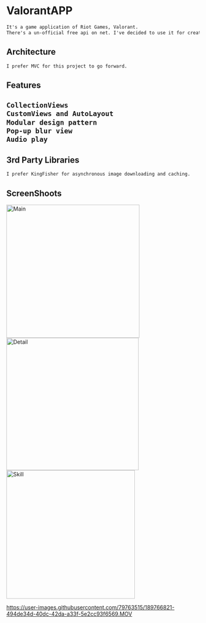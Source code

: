 # ValorantAPP

```html
It's a game application of Riot Games, Valorant.
There's a un-official free api on net. I've decided to use it for creating an app.
```

<h2>Architecture</h2>

```html
I prefer MVC for this project to go forward.
```


<h2>Features<h2>
  
 ```html
CollectionViews
CustomViews and AutoLayout
Modular design pattern
Pop-up blur view
Audio play
```


<h2>3rd Party Libraries</h2>

```html
I prefer KingFisher for asynchronous image downloading and caching.
```

<h2>ScreenShoots</h2>

<img width="347" alt="Main" src="https://user-images.githubusercontent.com/79763515/189765884-36b2f2a3-4df3-4816-a1b5-0b1a877069b8.png">

<img width="345" alt="Detail" src="https://user-images.githubusercontent.com/79763515/189765938-73fd565c-843c-4f91-a543-5b931089a1d1.png">

<img width="335" alt="Skill" src="https://user-images.githubusercontent.com/79763515/189765958-3ed3fbf7-8308-4f6e-8c6d-f99fa3ae16ad.png">
  


https://user-images.githubusercontent.com/79763515/189766821-494de34d-40dc-42da-a33f-5e2cc93f6569.MOV







